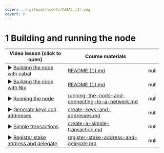 ```yaml
---
cover: ../.gitbook/assets/CABAL (1).png
coverY: 0
---
```


# 1 Building and running the node

<table><thead><tr><th>Video lesson                  (click to open)</th><th data-type="content-ref">Course materials</th><th data-type="rating" data-max="5"></th></tr></thead><tbody><tr><td>▶︎ <a href="https://youtu.be/lIrF5-797Vg">Building the node with cabal</a> </td><td><a href="../README (1).md">README (1).md</a></td><td>null</td></tr><tr><td>▶︎ <a href="https://youtu.be/KwIE2ScvSZA">Building the node with Nix</a></td><td><a href="../README (1).md">README (1).md</a></td><td>null</td></tr><tr><td>▶︎ <a href="https://youtu.be/cxbzpI9UrwE">Running the node</a></td><td><a href="../running-the-node-and-connecting-to-a-network.md">running-the-node-and-connecting-to-a-network.md</a></td><td>null</td></tr><tr><td>▶︎ <a href="https://youtu.be/rx9b7o-Z80k">Generate keys and addresses</a></td><td><a href="../create-keys-and-addresses.md">create-keys-and-addresses.md</a></td><td>null</td></tr><tr><td>▶︎ <a href="https://youtu.be/VbenssoGcyE">Simple transactions</a></td><td><a href="../create-a-simple-transaction.md">create-a-simple-transaction.md</a></td><td>null</td></tr><tr><td>▶︎ <a href="https://youtu.be/bbj7zQcioIk">Register stake address and delegate</a></td><td><a href="../register-stake-address-and-delegate.md">register-stake-address-and-delegate.md</a></td><td>null</td></tr></tbody></table>

